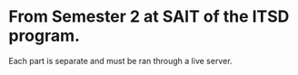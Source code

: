 # From Semester 2 at SAIT of the ITSD program.

Each part is separate and must be ran through a live server.
